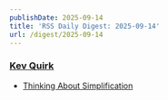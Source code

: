 ```yaml
---
publishDate: 2025-09-14
title: 'RSS Daily Digest: 2025-09-14'
url: /digest/2025-09-14
---
```


### [Kev Quirk](https://kevquirk.com/)

  * [
                  Thinking About Simplification              ](https://kevquirk.com/blog/thinking-about-simplification)
  
